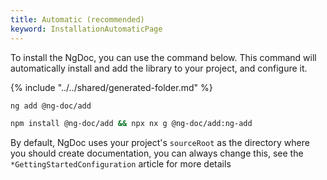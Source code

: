 ```yaml
---
title: Automatic (recommended)
keyword: InstallationAutomaticPage
---
```


To install the NgDoc, you can use the command below.
This command will automatically install and add the library to your project,
and configure it.

{% include "../../shared/generated-folder.md" %}

```bash group="install" name="Angular" icon="angular"
ng add @ng-doc/add
```

```bash group="install" name="Nx" icon="nx"
npm install @ng-doc/add && npx nx g @ng-doc/add:ng-add
```

By default, NgDoc uses your project's `sourceRoot` as the directory where you should create
documentation, you can always change this, see the `*GettingStartedConfiguration` article for more
details
